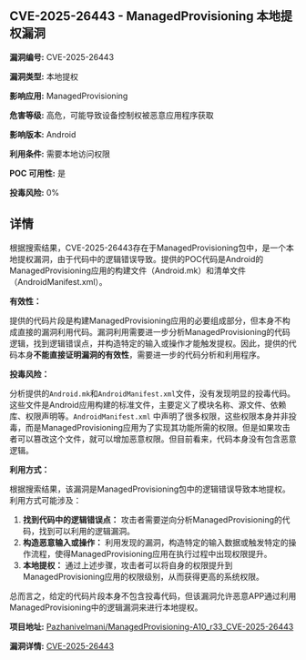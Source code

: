 ## CVE-2025-26443 - ManagedProvisioning 本地提权漏洞

**漏洞编号:** CVE-2025-26443

**漏洞类型:** 本地提权

**影响应用:** ManagedProvisioning

**危害等级:** 高危，可能导致设备控制权被恶意应用程序获取

**影响版本:** Android

**利用条件:** 需要本地访问权限

**POC 可用性:** 是

**投毒风险:** 0%

## 详情

根据搜索结果，CVE-2025-26443存在于ManagedProvisioning包中，是一个本地提权漏洞，由于代码中的逻辑错误导致。提供的POC代码是Android的ManagedProvisioning应用的构建文件（Android.mk）和清单文件（AndroidManifest.xml）。

**有效性：**

提供的代码片段是构建ManagedProvisioning应用的必要组成部分，但本身不构成直接的漏洞利用代码。漏洞利用需要进一步分析ManagedProvisioning的代码逻辑，找到逻辑错误点，并构造特定的输入或操作才能触发提权。因此，提供的代码本身**不能直接证明漏洞的有效性**，需要进一步的代码分析和利用程序。

**投毒风险：**

分析提供的`Android.mk`和`AndroidManifest.xml`文件，没有发现明显的投毒代码。这些文件是Android应用构建的标准文件，主要定义了模块名称、源文件、依赖库、权限声明等。`AndroidManifest.xml` 中声明了很多权限，这些权限本身并非投毒，而是ManagedProvisioning应用为了实现其功能所需的权限。但是如果攻击者可以篡改这个文件，就可以增加恶意权限。但目前看来，代码本身没有包含恶意逻辑。

**利用方式：**

根据搜索结果，该漏洞是ManagedProvisioning包中的逻辑错误导致本地提权。利用方式可能涉及：

1.  **找到代码中的逻辑错误点：** 攻击者需要逆向分析ManagedProvisioning的代码，找到可以利用的逻辑漏洞。
2.  **构造恶意输入或操作：** 利用发现的漏洞，构造特定的输入数据或触发特定的操作流程，使得ManagedProvisioning应用在执行过程中出现权限提升。
3.  **本地提权：** 通过上述步骤，攻击者可以将自身的权限提升到ManagedProvisioning应用的权限级别，从而获得更高的系统权限。

总而言之，给定的代码片段本身不包含投毒代码，但该漏洞允许恶意APP通过利用ManagedProvisioning中的逻辑漏洞来进行本地提权。

**项目地址:** [Pazhanivelmani/ManagedProvisioning-A10_r33_CVE-2025-26443](https://github.com/Pazhanivelmani/ManagedProvisioning-A10_r33_CVE-2025-26443)

**漏洞详情:** [CVE-2025-26443](https://nvd.nist.gov/vuln/detail/CVE-2025-26443)